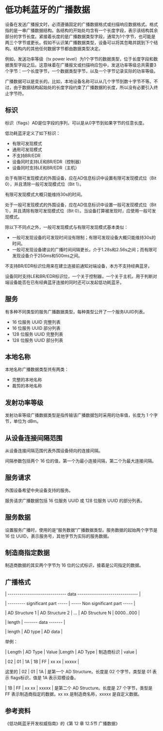 # 低功耗蓝牙的广播数据

设备在发送广播报文时，必须遵循固定的广播数据格式或扫描响应数据格式。格式指的是一串广播数据结构。各结构的开始处均含有一个长度字段，表示该结构其余部分的字节长度。紧接着长度的是广播数据类型字段，通常为1个字节，也可能是两三个字节或更长。假如不认识某广播数据类型，设备可以将其忽略并跳到下个结构。结构内的其他任何数据字节都由数据类型决定。

例如，发送功率等级（tx power level）为1个字节的数据类型，位于长度字段和数据类型字段之后。这意味着在广播报文或扫描响应包中，发送功率等级总共需要3个字节：一个长度字节，一个数据类型字节，以及一个字节记录实际的功率等级。

广播数据可以是变长的。比如，本地设备名称可以从几个字节到数十字节不等。不过，由于数据结构起始处的长度字段约束了广播数据的长度，所以没有必要引入终止字节符。

## 标识

标识（flags）AD是位字段的序列，可以是从0字节到如果字节的任意长度。

低功耗蓝牙定义了如下标识：

- 有限可发现模式
- 通用可发现模式
- 不支持BR/EDR
- 设备同时支持LE和BR/EDR（控制器）
- 设备同时支持LE和BR/EDR（主机）

处于有限可发现模式的外围设备，应在AD信息标识中设置有限可发现模式位（Bit 0），并且清除一般可发现模式位（Bit 1）。

有限可发现模式大概只能维持30s的时间。

处于一般可发现模式的外围设备，应在AD信息标识中设置一般可发现模式位（Bit 1），并且清除有限可发现模式位（Bit 0）。当设备打算被发现时，应使用一般可发现模式。

除以下不同点之外，一般可发现模式与有限可发现模式基本类似：

- 一般可发现设备的可发现时间没有限制；有限可发现设备大概只能维持30s的时间。
- 一般可发现设备建议的广播时间间隔更长，介于1.28s和2.56s之间；而有限可发现设备介于250ms和500ms之间。

不支持BR/EDR标识位用来在建立连接前通知对端设备，本方不支持经典蓝牙。

设备同时支持LE和BR/EDR标识位，一个关于控制器，一个关于主机，用于判断对端设备能否在已有经典蓝牙连接的同时还可以发起低功耗蓝牙。

## 服务

有多种不同类型的服务广播数据类型，每种类型公开了一个服务UUID列表。

- 16 位服务 UUID 完整列表
- 16 位服务 UUID 部分列表
- 128 位服务 UUID 完整列表
- 128 位服务 UUID 部分列表

## 本地名称

本地名称广播数据类型共有两类：

- 完整的本地名称
- 裁剪的本地名称

## 发射功率等级

发射功率等级广播数据类型是指传输该广播数据包时采用的功率值，长度为 1 个字节，单位为 dBm。

## 从设备连接间隔范围

从设备连接间隔范围代表外围设备倾向的连接间隔。

间隔参数包括两个 16 位的值，第一个为最小连接间隔，第二个为最大连接间隔。

## 服务请求

外围设备希望中央设备支持的服务。

服务请求广播数据包括 16 位服务 UUID 或 128 位服务 UUID 的部分列表。

## 服务数据

设置服务广播时，使用的是“服务数据”广播数据类型。服务数据的起始两个字节是 16 位 UUID，表示服务号，其他字节为实际的服务数据。

## 制造商指定数据

制造商数据的其实两个字节为 16 位的公式标识，接着是公司指定的数据。

## 广播格式

| ------------------------------ data ------------------------------- |

| --------- significant part ----- | ----- Non significant part ----- |

| AD Structure 1 | AD Structure 2 | ... | AD Structure N | 0000...000 |

| length | ------- data ------- |

| length | AD type | AD data |

举例：

| Length | AD Type | Value |Length | AD Type | 制造商标识 | value |

| 02 | 01 | 1A | 1B | FF | xx xx | xxxxx |

这里的 | 02 | 01 | 1A | 是第一个 AD Structure。长度是 02 个字节，类型是 01 表示 flags标识，值是 1A 表示双模设备。

| 1B | FF | xx xx | xxxxx | 是第二个 AD Structure。长度是 27 个字节，类型是 FF 表示制造商指定的数据，xx xx 是制造商名称，xxxxx 是自定义数据。

## 参考资料

《低功耗蓝牙开发权威指南》的《第 12 章 12.5节 广播数据》

